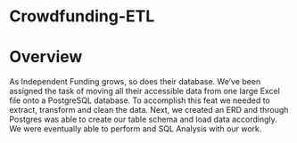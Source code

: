 # Crowdfunding-ETL

# Overview

As Independent Funding grows, so does their database. We’ve been assigned the task of moving all their accessible data from one large Excel file onto a PostgreSQL database. To accomplish this feat we needed to extract, transform and clean the data. Next, we created an ERD and through Postgres was able to create our table schema and load data accordingly. We were eventually able to perform and SQL Analysis with our work. 
